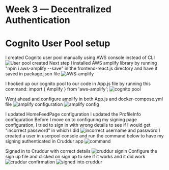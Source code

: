 # Week 3 — Decentralized Authentication

# Cognito User Pool setup
I created Cognito user pool manually using AWS console instead of CLI 
![User pool created](https://user-images.githubusercontent.com/111932225/223702220-298d11d9-b3ad-4711-8b11-d69420887204.png)
Next step I installed AWS amplify library by running "npm i aws-amplify --save" in the frontend-react.js directory and have it saved in package.json file
![AWS-amplify](https://user-images.githubusercontent.com/111932225/223723089-3e294438-ce58-422c-a303-1dd793d3e87c.png)

I hooked up our cognito pool to  our code in App.js file by running this command: import { Amplify } from 'aws-amplify';
![cognito pool](https://user-images.githubusercontent.com/111932225/223725004-adab77a9-b174-4b07-9d30-a77f79e5aed2.png)

Went ahead and configure amplify in both App.js and docker-compose.yml file
![amplify configuration](https://user-images.githubusercontent.com/111932225/224047327-ca3eae88-bd0e-4e02-9c1d-1cd180ddab0c.png)
![amplify config](https://user-images.githubusercontent.com/111932225/224047336-4c181dc8-6cd5-4726-8424-07d56fee843e.png)

I updated HomeFeedPage configuration
I updated the ProfileInfo configuration
Before I move on to configuring my signing page configuration, I tried to sign in with wrong details to see if I would get "incorrect password" in which I did
![incorrect username and password](https://user-images.githubusercontent.com/111932225/224064542-de7595e7-6881-415d-b0e3-8b1298debdbd.png)
I created a user in userpool console and run the command below to have my signing authenticated in Cruddur app
![command](https://user-images.githubusercontent.com/111932225/224318264-9a7987d9-21f6-4133-84d3-1a8035e77636.png)

Signed in to Cruddur with correct details
![cruddur signin](https://user-images.githubusercontent.com/111932225/224477841-188c6b6d-8cba-4fa6-91a6-fc6316076933.png)
Configure the sign up file and clicked on sign up to see if it works and it did work
![cruddur confirmation](https://user-images.githubusercontent.com/111932225/224494225-ab8fdd52-3fee-4842-b7a8-c23be22750f4.png)
![signed into cruddur](https://user-images.githubusercontent.com/111932225/224494245-0793a44b-88e1-4f14-8d21-6785c1844133.png)
